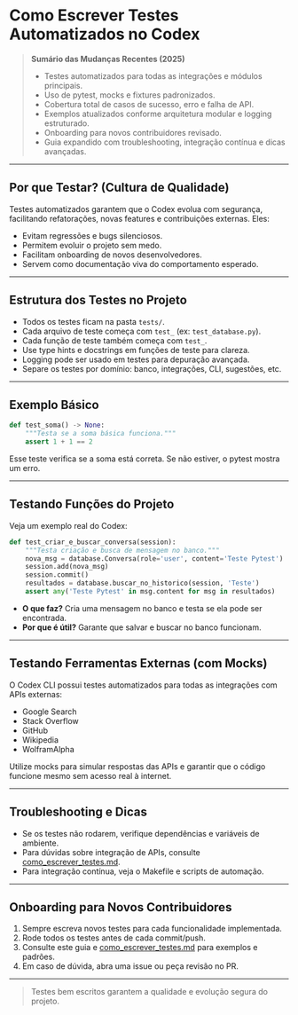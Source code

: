# Como Escrever Testes Automatizados no Codex

> **Sumário das Mudanças Recentes (2025)**
> - Testes automatizados para todas as integrações e módulos principais.
> - Uso de pytest, mocks e fixtures padronizados.
> - Cobertura total de casos de sucesso, erro e falha de API.
> - Exemplos atualizados conforme arquitetura modular e logging estruturado.
> - Onboarding para novos contribuidores revisado.
> - Guia expandido com troubleshooting, integração contínua e dicas avançadas.

---

## Por que Testar? (Cultura de Qualidade)
Testes automatizados garantem que o Codex evolua com segurança, facilitando refatorações, novas features e contribuições externas. Eles:
- Evitam regressões e bugs silenciosos.
- Permitem evoluir o projeto sem medo.
- Facilitam onboarding de novos desenvolvedores.
- Servem como documentação viva do comportamento esperado.

---

## Estrutura dos Testes no Projeto
- Todos os testes ficam na pasta `tests/`.
- Cada arquivo de teste começa com `test_` (ex: `test_database.py`).
- Cada função de teste também começa com `test_`.
- Use type hints e docstrings em funções de teste para clareza.
- Logging pode ser usado em testes para depuração avançada.
- Separe os testes por domínio: banco, integrações, CLI, sugestões, etc.

---

## Exemplo Básico
```python
def test_soma() -> None:
    """Testa se a soma básica funciona."""
    assert 1 + 1 == 2
```
Esse teste verifica se a soma está correta. Se não estiver, o pytest mostra um erro.

---

## Testando Funções do Projeto
Veja um exemplo real do Codex:
```python
def test_criar_e_buscar_conversa(session):
    """Testa criação e busca de mensagem no banco."""
    nova_msg = database.Conversa(role='user', content='Teste Pytest')
    session.add(nova_msg)
    session.commit()
    resultados = database.buscar_no_historico(session, 'Teste')
    assert any('Teste Pytest' in msg.content for msg in resultados)
```
- **O que faz?** Cria uma mensagem no banco e testa se ela pode ser encontrada.
- **Por que é útil?** Garante que salvar e buscar no banco funcionam.

---

## Testando Ferramentas Externas (com Mocks)
O Codex CLI possui testes automatizados para todas as integrações com APIs externas:
- Google Search
- Stack Overflow
- GitHub
- Wikipedia
- WolframAlpha

Utilize mocks para simular respostas das APIs e garantir que o código funcione mesmo sem acesso real à internet.

---

## Troubleshooting e Dicas
- Se os testes não rodarem, verifique dependências e variáveis de ambiente.
- Para dúvidas sobre integração de APIs, consulte [como_escrever_testes.md](como_escrever_testes.md).
- Para integração contínua, veja o Makefile e scripts de automação.

---

## Onboarding para Novos Contribuidores
1. Sempre escreva novos testes para cada funcionalidade implementada.
2. Rode todos os testes antes de cada commit/push.
3. Consulte este guia e [como_escrever_testes.md](como_escrever_testes.md) para exemplos e padrões.
4. Em caso de dúvida, abra uma issue ou peça revisão no PR.

---

> Testes bem escritos garantem a qualidade e evolução segura do projeto.
